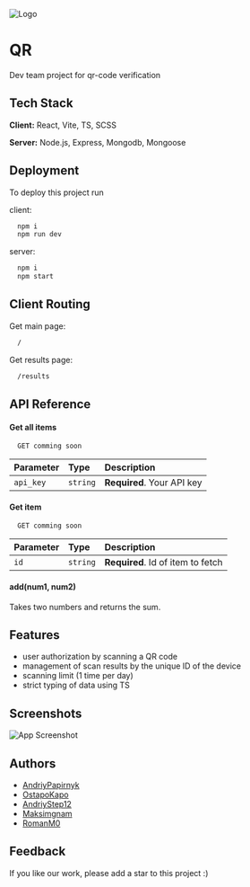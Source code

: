 ![Logo](https://qrcode-app.co/img/logo-big.png)


# QR

Dev team project for qr-code verification


## Tech Stack

**Client:** React, Vite, TS, SCSS 

**Server:** Node.js, Express, Mongodb, Mongoose


## Deployment

To deploy this project run

client:
```bash
  npm i
  npm run dev
```

server:
```bash
  npm i
  npm start
```

## Client Routing

Get main page:
```bash
  /
```

Get results page:
```bash
  /results
```

## API Reference

#### Get all items

```http
  GET comming soon
```

| Parameter | Type     | Description                |
| :-------- | :------- | :------------------------- |
| `api_key` | `string` | **Required**. Your API key |

#### Get item

```http
  GET comming soon
```

| Parameter | Type     | Description                       |
| :-------- | :------- | :-------------------------------- |
| `id`      | `string` | **Required**. Id of item to fetch |

#### add(num1, num2)

Takes two numbers and returns the sum.


## Features

- user authorization by scanning a QR code
- management of scan results by the unique ID of the device
- scanning limit (1 time per day)
- strict typing of data using TS



## Screenshots

![App Screenshot](https://via.placeholder.com/468x300?text=App+Screenshot+Here)


## Authors

- [AndriyPapirnyk](https://github.com/AndriyPapirnyk)
- [OstapoKapo](https://github.com/OstapoKapo)
- [AndriyStep12](https://github.com/AndriyStep12)
- [Maksimgnam](https://github.com/Maksimgnam)
- [RomanM0](https://github.com/RomanM0)




## Feedback

If you like our work, please add a star to this project :)

